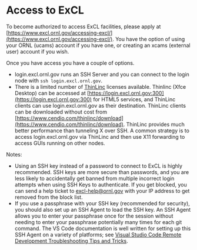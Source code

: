 # Access to ExCL

To become authorized to access ExCL facilities, please apply at [https://www.excl.ornl.gov/accessing-excl/](https://www.excl.ornl.gov/accessing-excl/). You have the option of using your ORNL (ucams) account if you have one, or creating an xcams (external user) account if you wish.

Once you have access you have a couple of options.

* login.excl.ornl.gov runs an SSH Server and you can connect to the login node with `ssh login.excl.ornl.gov`.
* There is a limited number of [ThinLinc](https://www.cendio.com/thinlinc/what-is-thinlinc) licenses available. Thinlinc (Xfce Desktop) can be accessed at [https://login.excl.ornl.gov:300](https://login.excl.ornl.gov:300) for HTML5 services, and ThinLinc clients can use login.excl.ornl.gov as their destination. ThinLinc clients can be downloaded without cost from [https://www.cendio.com/thinlinc/download](https://www.cendio.com/thinlinc/download). ThinLinc provides much better performance than tunneling X over SSH. A common strategy is to access login.excl.ornl.gov via ThinLinc and then use X11 forwarding to access GUIs running on other nodes.

Notes:
- Using an SSH key instead of a password to connect to ExCL is highly recommended. SSH keys are more secure than passwords, and you are less likely to accidentally get banned from multiple incorrect login attempts when using SSH Keys to authenticate. If you get blocked, you can send a help ticket to [excl-help@ornl.gov](mailto:excl-help@ornl.gov) with your IP address to get removed from the block list.
- If you use a passphrase with your SSH key (recommended for security), you should also set up an SSH Agent to load the SSH key. An SSH Agent allows you to enter your passphrase once for the session without needing to enter your passphrase potentially many times for each git command. The VS Code documentation is well written for setting up this SSH Agent on a variety of platforms; see [Visual Studio Code Remote Development Troubleshooting Tips and Tricks](https://code.visualstudio.com/docs/remote/troubleshooting#_setting-up-the-ssh-agent).
